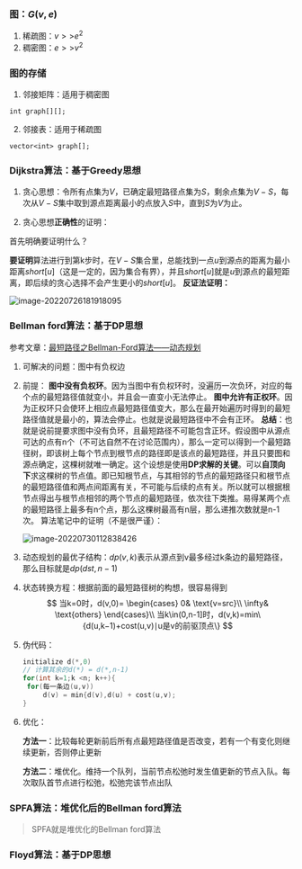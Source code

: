 ### 图：$G(v,e)$
1. 稀疏图：$v{>>}e^2$
2. 稠密图：$e{>>}v^2$
### 图的存储
1. 邻接矩阵：适用于稠密图
```
int graph[][];
```
2. 邻接表：适用于稀疏图
```
vector<int> graph[];
```
### **Dijkstra**算法：基于**Greedy**思想
1. 贪心思想：令所有点集为$V$，已确定最短路径点集为$S$，剩余点集为$V-S$，每次从$V-S$集中取到源点距离最小的点放入$S$中，直到$S$为$V$为止。

2. 贪心思想**正确性**的证明：

  首先明确要证明什么？

  **要证明**算法进行到第k步时，在$V-S$集合里，总能找到一点$u$到源点的距离为最小距离$short[u]$（这是一定的，因为集合有界），并且$short[u]$就是$u$到源点的最短距离，即后续的贪心选择不会产生更小的$short[u]$。
  **反证法证明：**

  ![image-20220726181918095](C:\Users\lisherry\AppData\Roaming\Typora\typora-user-images\image-20220726181918095.png)

### **Bellman ford**算法：基于**DP**思想
参考文章：[最短路径之Bellman-Ford算法——动态规划](https://www.cnblogs.com/grandyang/p/4518091.html)
1. 可解决的问题：图中有负权边

2. 前提：
     **图中没有负权环**。因为当图中有负权环时，没遍历一次负环，对应的每个点的最短路径值就变小，并且会一直变小无法停止。
     **图中允许有正权环**。因为正权环只会使环上相应点最短路径值变大，那么在最开始遍历时得到的最短路径值就是最小的，算法会停止。也就是说最短路径中不会有正环。
     **总结**：也就是说前提要求图中没有负环，且最短路径不可能包含正环。假设图中从源点可达的点有n个（不可达自然不在讨论范围内），那么一定可以得到一个最短路径树，即该树上每个节点到根节点的路径即是该点的最短路径，并且只要图和源点确定，这棵树就唯一确定。这个设想是使用**DP求解的关键**。可以**自顶向下**求这棵树的节点值。即已知根节点，与其相邻的节点的最短路径只和根节点的最短路径值和两点间距离有关，不可能与后续的点有关。所以就可以根据根节点得出与根节点相邻的两个节点的最短路径，依次往下类推。易得某两个点的最短路径上最多有n个点，那么这棵树最高有n层，那么递推次数就是n-1次。
     算法笔记中的证明（不是很严谨）：

     ![image-20220730112838426](C:\Users\lisherry\AppData\Roaming\Typora\typora-user-images\image-20220730112838426.png)

3. 动态规划的最优子结构：$dp(v,k)$表示从源点到v最多经过k条边的最短路径，那么目标就是$dp(dst,n-1)$

4. 状态转换方程：根据前面的最短路径树的构想，很容易得到
     $$
     当k=0时，d(v,0)=
     \begin{cases}
     0& \text{v=src}\\
     \infty& \text{others}
     \end{cases}\\
     当k\in(0,n-1]时，d(v,k)=min\{d(u,k−1)+cost(u,v)∣u是v的前驱顶点\}
     $$
     

5. 伪代码：

   ```c++
   initialize d(*,0)
   // 计算其余的d(*) = d(*,n-1)
   for(int k=1;k <n; k++){
   	for(每一条边(u,v))
   		d(v) = min{d(v),d(u) + cost(u,v);
   }
   ```

6. 优化：

   **方法一**：比较每轮更新前后所有点最短路径值是否改变，若有一个有变化则继续更新，否则停止更新

   **方法二**：堆优化。维持一个队列，当前节点松弛时发生值更新的节点入队。每次取队首节点进行松弛，松弛完该节点出队

### **SPFA**算法：**堆优化**后的Bellman ford算法

> SPFA就是堆优化的Bellman ford算法

### **Floyd**算法：基于**DP**思想
